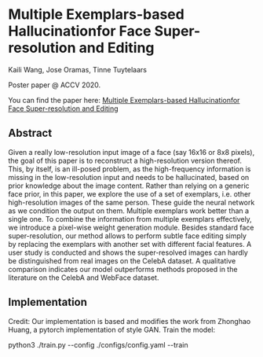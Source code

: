 # Multiple Exemplars-based Hallucinationfor Face Super-resolution and Editing
>
Kaili Wang, Jose Oramas, Tinne Tuytelaars

>  
Poster paper @ ACCV 2020.
> 
You can find the paper here:
[Multiple Exemplars-based Hallucinationfor Face Super-resolution and Editing](https://arxiv.org/abs/2009.07827)
>
## Abstract
Given a really low-resolution input image of a face (say 16x16 or 8x8 pixels), the goal of this paper is to reconstruct a high-resolution version thereof. This, by itself, is an ill-posed problem, as the high-frequency information is missing in the low-resolution input and needs to be hallucinated, based on prior knowledge about the image content. Rather than relying on a generic face prior, in this paper, we explore the use of a set of exemplars, i.e. other high-resolution images of the same person. These guide the neural network as we condition the output on them. Multiple exemplars work better than a single one. To combine the information from multiple exemplars effectively, we introduce a pixel-wise weight generation module. Besides standard face super-resolution, our method allows to perform subtle face editing simply by replacing the exemplars with another set with different facial features. A user study is conducted and shows the super-resolved images can hardly be distinguished from real images on the CelebA dataset. A qualitative comparison indicates our model outperforms methods proposed in the literature on the CelebA and WebFace dataset.
>
## Implementation
Credit: Our implementation is based and modifies the work from Zhonghao Huang, a pytorch implementation of style GAN.
Train the model:
>
python3 ./train.py --config ./configs/config.yaml --train
